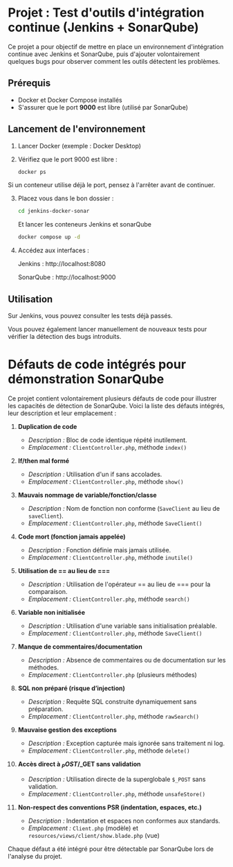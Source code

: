 # Projet : Test d'outils d'intégration continue (Jenkins + SonarQube)

Ce projet a pour objectif de mettre en place un environnement d'intégration continue avec Jenkins et SonarQube, puis d'ajouter volontairement quelques bugs pour observer comment les outils détectent les problèmes.

## Prérequis

- Docker et Docker Compose installés
- S'assurer que le port **9000** est libre (utilisé par SonarQube)

## Lancement de l'environnement

1. Lancer Docker (exemple : Docker Desktop)

2. Vérifiez que le port 9000 est libre :
   ```bash
   docker ps
   ```
Si un conteneur utilise déjà le port, pensez à l'arrêter avant de continuer.

3. Placez vous dans le bon dossier :
    ```bash
    cd jenkins-docker-sonar
    ```
    Et lancer les conteneurs Jenkins et sonarQube
    ```bash
    docker compose up -d
    ```

4. Accédez aux interfaces :

    Jenkins : http://localhost:8080

    SonarQube : http://localhost:9000

## Utilisation
Sur Jenkins, vous pouvez consulter les tests déjà passés.

Vous pouvez également lancer manuellement de nouveaux tests pour vérifier la détection des bugs introduits.

# Défauts de code intégrés pour démonstration SonarQube

Ce projet contient volontairement plusieurs défauts de code pour illustrer les capacités de détection de SonarQube. Voici la liste des défauts intégrés, leur description et leur emplacement :

1. **Duplication de code**
   - *Description :* Bloc de code identique répété inutilement.
   - *Emplacement :* `ClientController.php`, méthode `index()`

2. **If/then mal formé**
   - *Description :* Utilisation d'un if sans accolades.
   - *Emplacement :* `ClientController.php`, méthode `show()`

3. **Mauvais nommage de variable/fonction/classe**
   - *Description :* Nom de fonction non conforme (`SaveClient` au lieu de `saveClient`).
   - *Emplacement :* `ClientController.php`, méthode `SaveClient()`

6. **Code mort (fonction jamais appelée)**
   - *Description :* Fonction définie mais jamais utilisée.
   - *Emplacement :* `ClientController.php`, méthode `inutile()`

7. **Utilisation de == au lieu de ===**
   - *Description :* Utilisation de l'opérateur == au lieu de === pour la comparaison.
   - *Emplacement :* `ClientController.php`, méthode `search()`

8. **Variable non initialisée**
   - *Description :* Utilisation d'une variable sans initialisation préalable.
   - *Emplacement :* `ClientController.php`, méthode `SaveClient()`

9. **Manque de commentaires/documentation**
   - *Description :* Absence de commentaires ou de documentation sur les méthodes.
   - *Emplacement :* `ClientController.php` (plusieurs méthodes)

10. **SQL non préparé (risque d’injection)**
    - *Description :* Requête SQL construite dynamiquement sans préparation.
    - *Emplacement :* `ClientController.php`, méthode `rawSearch()`

12. **Mauvaise gestion des exceptions**
    - *Description :* Exception capturée mais ignorée sans traitement ni log.
    - *Emplacement :* `ClientController.php`, méthode `delete()`

13. **Accès direct à $_POST/$_GET sans validation**
    - *Description :* Utilisation directe de la superglobale `$_POST` sans validation.
    - *Emplacement :* `ClientController.php`, méthode `unsafeStore()`

14. **Non-respect des conventions PSR (indentation, espaces, etc.)**
    - *Description :* Indentation et espaces non conformes aux standards.
    - *Emplacement :* `Client.php` (modèle) et `resources/views/client/show.blade.php` (vue)

Chaque défaut a été intégré pour être détectable par SonarQube lors de l'analyse du projet.